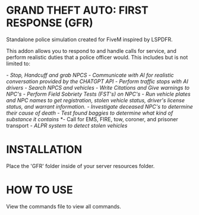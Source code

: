 # GRAND THEFT AUTO: FIRST RESPONSE (GFR)

Standalone police simulation created for FiveM inspired by LSPDFR.

This addon allows you to respond to and handle calls for service, and perform realistic duties that a police officer would. This includes but is not limited to:

*- Stop, Handcuff and  grab NPCS*
*- Communicate with AI for realistic conversation provided by the CHATGPT API*
*- Perform traffic stops with AI drivers*
*- Search NPCS and vehicles*
*- Write Citations and Give warnings to NPC's*
*- Perform Field Sobriety Tests (FST's) on NPC's*
*- Run vehicle plates and NPC names to get registration, stolen vehicle status, driver's license status, and warrant information.*
*- Investigate deceased NPC's to determine their cause of death*
*- Test found baggies to determine what kind of substance it contains*
*- Call for EMS, FIRE, tow, coroner, and prisoner transport
*- ALPR system to detect stolen vehicles*

# INSTALLATION

Place the 'GFR' folder inside of your server resources folder.

# HOW TO USE

View the commands file to view all commands.
